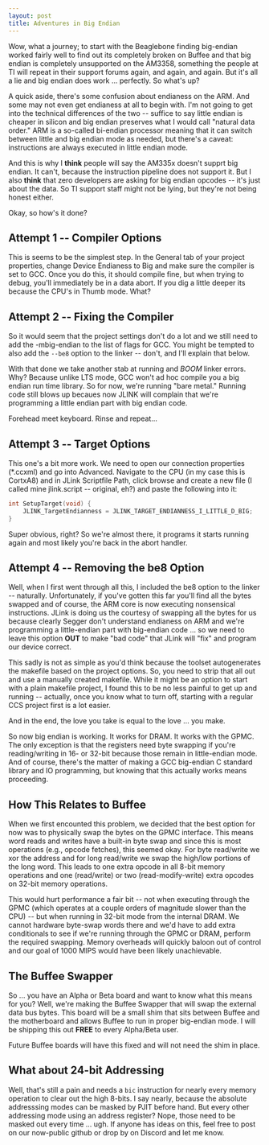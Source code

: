 ```yaml
---
layout: post
title: Adventures in Big Endian
---
```


Wow, what a journey; to start with the Beaglebone finding big-endian worked fairly well to find out its completely broken on Buffee and that big endian is completely unsupported on the AM3358, something the people at TI will repeat in their support forums again, and again, and again. But it's all a lie and big endian does work ... perfectly. So what's up?

A quick aside, there's some confusion about endianess on the ARM. And some may not even get endianess at all to begin with. I'm not going to get into the technical differences of the two -- suffice to say little endian is cheaper in silicon and big endian preserves what I would call "natural data order." ARM is a so-called bi-endian processor meaning that it can switch between little and big endian mode as needed, but there's a caveat: instructions are always executed in little endian mode.

And this is why I **think** people will say the AM335x doesn't supprt big endian. It can't, because the instruction pipeline does not support it. But I also **think** that zero developers are asking for big endian opcodes -- it's just about the data. So TI support staff might not be lying, but they're not being honest either.

Okay, so how's it done?

## Attempt 1 -- Compiler Options

This is seems to be the simplest step. In the General tab of your project properties, change Device Endianess to Big and make sure the compiler is set to GCC. Once you do this, it should compile fine, but when trying to debug, you'll immediately be in a data abort. If you dig a little deeper its because the CPU's in Thumb mode. What?

## Attempt 2 -- Fixing the Compiler

So it would seem that the project settings don't do a lot and we still need to add the -mbig-endian to the list of flags for GCC. You might be tempted to also add the ```--be8``` option to the linker -- don't, and I'll explain that below.

With that done we take another stab at running and *BOOM* linker errors. Why? Because unlike LTS mode, GCC won't ad hoc compile you a big endian run time library. So for now, we're running "bare metal." Running code still blows up becaues now JLINK will complain that we're programming a little endian part with big endian code.

Forehead meet keyboard. Rinse and repeat...

## Attempt 3 -- Target Options

This one's a bit more work. We need to open our connection properties (\*.ccxml) and go into Advanced. Navigate to the CPU (in my case this is CortxA8) and in JLink Scriptfile Path, click browse and create a new file (I called mine jlink.script -- original, eh?) and paste the following into it:

```c
int SetupTarget(void) {
    JLINK_TargetEndianness = JLINK_TARGET_ENDIANNESS_I_LITTLE_D_BIG;
}
```

Super obvious, right? So we're almost there, it programs it starts running again and most likely you're back in the abort handler.

## Attempt 4 -- Removing the be8 Option

Well, when I first went through all this, I included the be8 option to the linker -- naturally. Unfortunately, if you've gotten this far you'll find all the bytes swapped and of course, the ARM core is now executing nonsensical instructions. JLink is doing us the courtesy of swapping all the bytes for us because clearly Segger don't understand endianess on ARM and we're programming a little-endian part with big-endian code ... so we need to leave this option **OUT** to make "bad code" that JLink will "fix" and program our device correct.

This sadly is not as simple as you'd think because the toolset autogenerates the makefile based on the project options. So, you need to strip that all out and use a manually created makefile. While it might be an option to start with a plain makefile project, I found this to be no less painful to get up and running -- actually, once you know what to turn off, starting with a regular CCS project first is a lot easier.

And in the end, the love you take is equal to the love ... you make.

So now big endian is working. It works for DRAM. It works with the GPMC. The only exception is that the registers need byte swapping if you're reading/writing in 16- or 32-bit because those remain in little-endian mode. And of course, there's the matter of making a GCC big-endian C standard library and IO programming, but knowing that this actually works means proceeding.

## How This Relates to Buffee

When we first encounted this problem, we decided that the best option for now was to physically swap the bytes on the GPMC interface. This means word reads and writes have a built-in byte swap and since this is most operations (e.g., opcode fetches), this seemed okay. For byte read/write we xor the address and for long read/write we swap the high/low portions of the long word. This leads to one extra opcode in all 8-bit memory operations and one (read/write) or two (read-modify-write) extra opcodes on 32-bit memory operations.

This would hurt performance a fair bit -- not when executing through the GPMC (which operates at a couple orders of magnitude slower than the CPU) -- but when running in 32-bit mode from the internal DRAM. We cannot hardware byte-swap words there and we'd have to add extra conditionals to see if we're running through the GPMC or DRAM, perform the required swapping. Memory overheads will quickly baloon out of control and our goal of 1000 MIPS would have been likely unachievable.

## The Buffee Swapper

So ... you have an Alpha or Beta board and want to know what this means for you? Well, we're making the Buffee Swapper that will swap the external data bus bytes. This board will be a small shim that sits between Buffee and the motherboard and allows Buffee to run in proper big-endian mode. I will be shipping this out **FREE** to every Alpha/Beta user.

Future Buffee boards will have this fixed and will not need the shim in place.

## What about 24-bit Addressing

Well, that's still a pain and needs a ```bic``` instruction for nearly every memory operation to clear out the high 8-bits. I say nearly, because the absolute addresssing modes can be masked by PJIT before hand. But every other addressing mode using an address register? Nope, those need to be masked out every time ... ugh. If anyone has ideas on this, feel free to post on our now-public github or drop by on Discord and let me know.
